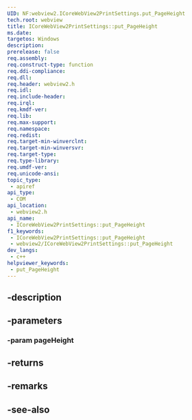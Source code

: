 ```yaml
---
UID: NF:webview2.ICoreWebView2PrintSettings.put_PageHeight
tech.root: webview
title: ICoreWebView2PrintSettings::put_PageHeight
ms.date: 
targetos: Windows
description: 
prerelease: false
req.assembly: 
req.construct-type: function
req.ddi-compliance: 
req.dll: 
req.header: webview2.h
req.idl: 
req.include-header: 
req.irql: 
req.kmdf-ver: 
req.lib: 
req.max-support: 
req.namespace: 
req.redist: 
req.target-min-winverclnt: 
req.target-min-winversvr: 
req.target-type: 
req.type-library: 
req.umdf-ver: 
req.unicode-ansi: 
topic_type:
 - apiref
api_type:
 - COM
api_location:
 - webview2.h
api_name:
 - ICoreWebView2PrintSettings::put_PageHeight
f1_keywords:
 - ICoreWebView2PrintSettings::put_PageHeight
 - webview2/ICoreWebView2PrintSettings::put_PageHeight
dev_langs:
 - c++
helpviewer_keywords:
 - put_PageHeight
---
```


## -description

## -parameters

### -param pageHeight

## -returns

## -remarks

## -see-also

